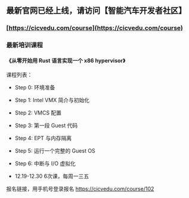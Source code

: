 
## 最新官网已经上线，请访问【智能汽车开发者社区】

### [https://cicvedu.com/course](https://cicvedu.com/course)


### 最新培训课程
#### 《从零开始用 Rust 语言实现一个 x86 hypervisor》
课程列表：
* Step 0: 环境准备
* Step 1: Intel VMX 简介与初始化
* Step 2: VMCS 配置
* Step 3: 第一段 Guest 代码
* Step 4: EPT 与内存隔离
* Step 5: 运行一个完整的 Guest OS
* Step 6: 中断与 I/O 虚拟化


* 12.19-12.30 6次课，每周一三五

报名链接，用手机号登录报名 <https://cicvedu.com/course/102>
